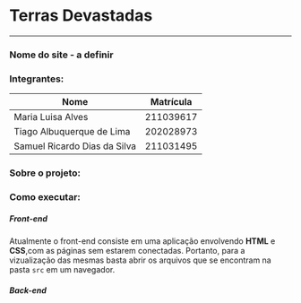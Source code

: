 ﻿# Terras Devastadas
---

### Nome do site - a definir

### Integrantes:
Nome | Matrícula
--|--
Maria Luisa Alves | 211039617
Tiago Albuquerque de Lima | 202028973
Samuel Ricardo Dias da Silva | 211031495


### Sobre o projeto:

### Como executar:
##### Front-end
Atualmente o front-end consiste em uma aplicação envolvendo **HTML** e **CSS**,com as páginas sem estarem conectadas. Portanto, para a vizualização das mesmas basta abrir os arquivos que se encontram na pasta `src` em um navegador.  


##### Back-end





